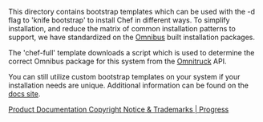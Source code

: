 This directory contains bootstrap templates which can be used with the -d flag
to 'knife bootstrap' to install Chef in different ways. To simplify installation,
and reduce the matrix of common installation patterns to support, we have
standardized on the [Omnibus](https://github.com/chef/omnibus) built installation
packages.

The 'chef-full' template downloads a script which is used to determine the correct
Omnibus package for this system from the [Omnitruck](https://docs.chef.io/api_omnitruck/) API.

You can still utilize custom bootstrap templates on your system if your installation
needs are unique. Additional information can be found on the [docs site](https://docs.chef.io/knife_bootstrap/#custom-templates).

[Product Documentation Copyright Notice & Trademarks | Progress](https://www.progress.com/legal/documentation-copyright)
